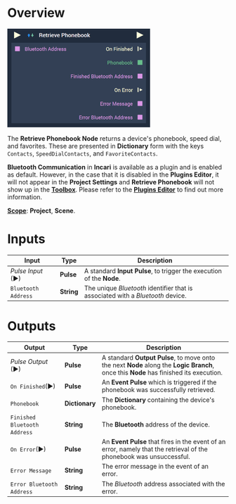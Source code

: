 

# Overview

![The Retrieve Phonebook Node.](../../../.gitbook/assets/retrievephonebooknode.png)

The **Retrieve Phonebook Node** returns a device's phonebook, speed dial, and favorites. These are presented in **Dictionary** form with the keys `Contacts`, `SpeedDialContacts`, and `FavoriteContacts`.

**Bluetooth Communication** in **Incari** is available as a plugin and is enabled as default. However, in the case that it is disabled in the **Plugins Editor**, it will not appear in the **Project Settings** and **Retrieve Phonebook** will not show up in the [**Toolbox**](../../overview.md). Please refer to the [**Plugins Editor**](../../../modules/plugins/README.md) to find out more information.

[**Scope**](../../overview.md#scopes): **Project**, **Scene**.


# Inputs

|Input|Type|Description|
|---|---|---|
|*Pulse Input* (►)|**Pulse**|A standard **Input Pulse**, to trigger the execution of the **Node**.|
|`Bluetooth Address`|**String**|The unique *Bluetooth* identifier that is associated with a *Bluetooth* device.|

# Outputs

|Output|Type|Description|
|---|---|---|
|*Pulse Output* (►)|**Pulse**|A standard **Output Pulse**, to move onto the next **Node** along the **Logic Branch**, once this **Node** has finished its execution.|
|`On Finished`(►)|**Pulse**|An **Event Pulse** which is triggered if the phonebook was successfully retrieved.|
|`Phonebook`|**Dictionary**|The **Dictionary** containing the device's phonebook.|
|`Finished Bluetooth Address`|**String**|The **Bluetooth** address of the device.|
|`On Error`(►)|**Pulse**|An **Event Pulse** that fires in the event of an error, namely that the retrieval of the phonebook was unsuccessful.|
|`Error Message`|**String**|The error message in the event of an error.|
|`Error Bluetooth Address`|**String**|The *Bluetooth* address associated with the error.|